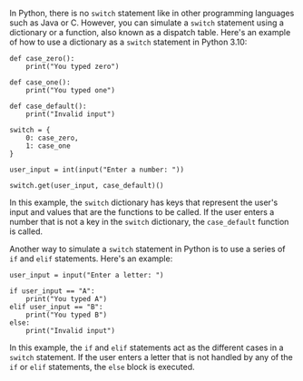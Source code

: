 In Python, there is no `switch` statement like in other programming languages such as Java or C. However, you can simulate a `switch` statement using a dictionary or a function, also known as a dispatch table. Here's an example of how to use a dictionary as a `switch` statement in Python 3.10:

```
def case_zero():
    print("You typed zero")
    
def case_one():
    print("You typed one")
    
def case_default():
    print("Invalid input")

switch = {
    0: case_zero,
    1: case_one
}

user_input = int(input("Enter a number: "))

switch.get(user_input, case_default)()
```

In this example, the `switch` dictionary has keys that represent the user's input and values that are the functions to be called. If the user enters a number that is not a key in the `switch` dictionary, the `case_default` function is called.

Another way to simulate a `switch` statement in Python is to use a series of `if` and `elif` statements. Here's an example:

```
user_input = input("Enter a letter: ")

if user_input == "A":
    print("You typed A")
elif user_input == "B":
    print("You typed B")
else:
    print("Invalid input")
```

In this example, the `if` and `elif` statements act as the different cases in a `switch` statement. If the user enters a letter that is not handled by any of the `if` or `elif` statements, the `else` block is executed.